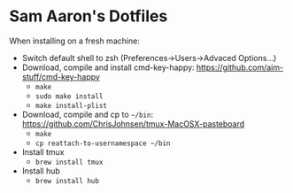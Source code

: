 # Sam Aaron's Dotfiles

When installing on a fresh machine:

* Switch default shell to zsh (Preferences->Users->Advaced Options...)
* Download, compile and install cmd-key-happy: https://github.com/aim-stuff/cmd-key-happy
  - `make`
  - `sudo make install`
  - `make install-plist`
* Download, compile and cp to `~/bin`: https://github.com/ChrisJohnsen/tmux-MacOSX-pasteboard
  - `make`
  - `cp reattach-to-usernamespace ~/bin`
* Install tmux
  - `brew install tmux`
* Install hub
  - `brew install hub`
